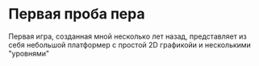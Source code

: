 # Первая проба пера

Первая игра, созданная мной несколько лет назад, представляет из себя небольшой платформер с простой 2D графикойи и несколькими "уровнями"
